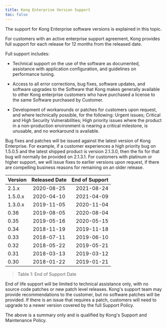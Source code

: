 ```yaml
---
title: Kong Enterprise Version Support
toc: false
---
```



The support for Kong Enterprise software versions is explained in this topic. 

For customers with an active enterprise support agreement, Kong provides full support for each release for 12 months from the released date. 

Full support includes:

* Technical support on the use of the software as documented, assistance with application configuration, and guidelines on performance tuning. 

* Access to all error corrections, bug fixes, software updates, and software upgrades to the Software that Kong makes generally available to other Kong enterprise customers who have purchased a license to the same Software purchased by Customer. 

* Development of workarounds or patches for customers upon request, and where technically possible, for the following: Urgent issues; Critical and High Security Vulnerabilities; High priority issues where the product in a non-production environment is nearing a critical milestone, is unusable, and no workaround is available.

Bug fixes and patches will be issued against the latest version of Kong Enterprise. For example, if a customer experiences a high priority bug on 1.5.0.5 and the latest shipped product is version 2.1.3.0, then the fix for that bug will normally be provided on 2.1.3.1. For customers with platinum or higher support, we will issue fixes to earlier versions upon request, if there are compelling business reasons for remaining on an older release.


| Version  | Released Date | End of Support |
|:---------|:-------------:|---------------:|
|  2.1.x   |  2020-08-25   |   2021-08-24   |
|  1.5.0.x |  2020-04-10   |   2021-04-09   |    
|  1.3.0.x |  2019-11-05   |   2020-11-04   |
|   0.36   |  2019-08-05   |   2020-08-04   |
|   0.35   |  2019-05-16   |   2020-05-15   |
|   0.34   |  2018-11-19   |   2019-11-18   |
|   0.33   |  2018-07-11   |   2019-06-10   |
|   0.32   |  2018-05-22   |   2019-05-21   |
|   0.31   |  2018-03-13   |   2019-03-12   |
|   0.30   |  2018-01-22   |   2019-01-21   |

> Table 1: End of Support Date

End of life support will be limited to technical assistance only, with no source code patches or new patch level releases. Kong's support team may provide recommendations to the customer, but no software patches will be provided. If there is an issue that requires a patch, customers will need to upgrade to a newer version covered by the full Support Policy.

The above is a summary only and is qualified by Kong's Support and Maintenance Policy. 
